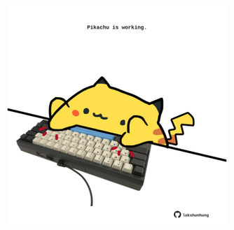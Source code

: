 <!-- built at 16/04/2025, 09:00:30 UTC -->
<p align="center">
  <img width="500" height="500" src="./ReadmeImage.svg">
</p>
